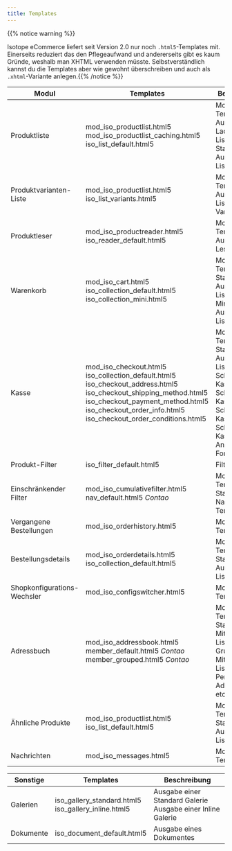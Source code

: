 ```yaml
---
title: Templates
---
```


{{% notice warning %}}<p>Isotope eCommerce liefert seit Version 2.0 nur noch <code>.html5</code>-Templates mit. Einerseits reduziert das den Pflegeaufwand und andererseits gibt es kaum Gründe, weshalb man XHTML verwenden müsste. Selbstverständlich kannst du die Templates aber wie gewohnt überschreiben und auch als <code>.xhtml</code>-Variante anlegen.{{% /notice %}}

<table>
    <thead>
        <tr>
            <th>Modul</th>
            <th>Templates</th>
            <th>Beschreibung</th>
        </tr>
    </thead>
    <tbody>
        <tr>
            <td><docrobot_route name="product-list">Produktliste</docrobot_route></td>
            <td>mod_iso_productlist.html5<br>
            mod_iso_productlist_caching.html5<br>
            iso_list_default.html5</td>
            <td>Modul Template<br>
            Ausgabe beim Laden einer Liste (Ajax)<br>
            Standard Ausgabe der Liste</td>
        </tr>
        <tr>
            <td><docrobot_route name="product-variant-list">Produktvarianten-Liste</docrobot_route></td>
            <td>mod_iso_productlist.html5<br>
            iso_list_variants.html5</td>
            <td>Modul Template<br>
            Ausgabe der Liste mit Varianten</td>
        </tr>
        <tr>
            <td><docrobot_route name="product-reader">Produktleser</docrobot_route></td>
            <td>mod_iso_productreader.html5<br>
            iso_reader_default.html5</td>
            <td>Modul Template<br>Ausgabe der Leser-Seite</td>
        </tr>
        <tr>
            <td><docrobot_route name="shopping-cart">Warenkorb</docrobot_route></td>
           	<td>mod_iso_cart.html5<br>
           	iso_collection_default.html5<br>
           	iso_collection_mini.html5</td>
            <td>Modul Template<br>
            Standard Ausgabe der Liste<br>
            Minimierte Ausgabe der Liste</td>
        </tr>
        <tr>
            <td><docrobot_route name="checkout">Kasse</docrobot_route></td>
            <td>mod_iso_checkout.html5<br>
            iso_collection_default.html5<br>
            iso_checkout_address.html5<br>
            iso_checkout_shipping_method.html5<br>
            iso_checkout_payment_method.html5<br>
            iso_checkout_order_info.html5<br>
            iso_checkout_order_conditions.html5</td>
            <td>Modul Template<br>
            Standard Ausgabe der Liste<br>
            Schritt 1 in der Kasse<br>
            Schritt 2 in der Kasse<br>
            Schritt 3 in der Kasse<br>
            Schritt 4 in der Kasse<br>
            Anpassen des Formulars</td>
        </tr>
        <tr>
            <td><docrobot_route name="product-filter">Produkt-Filter</docrobot_route></td>
            <td>iso_filter_default.html5</td>
            <td>Filter Ausgabe</td>
        </tr>
        <tr>
            <td><docrobot_route name="cumulative-filter">Einschränkender Filter</docrobot_route></td>
            <td>mod_iso_cumulativefilter.html5<br>
            nav_default.html5 <em>Contao</em></td>
            <td>Modul Template<br>
            Standard Navigations-Template</td>
        </tr>
        <tr>
            <td><docrobot_route name="order-history">Vergangene Bestellungen</docrobot_route></td>
            <td>mod_iso_orderhistory.html5</td>
            <td>Modul Template</td>
        </tr>
        <tr>
            <td><docrobot_route name="order-details">Bestellungsdetails</docrobot_route></td>
            <td>mod_iso_orderdetails.html5<br>
            iso_collection_default.html5<br>
            <td>Modul Template<br>
            Standard Ausgabe der Liste</td>
        </tr>
        <tr>
            <td><docrobot_route name="store-config-switcher">Shopkonfigurations-Wechsler</docrobot_route></td>
            <td>mod_iso_configswitcher.html5</td>
            <td>Modul Template</td>
        </tr>
        <tr>
            <td><docrobot_route name="address-book">Adressbuch</docrobot_route></td>
            <td>mod_iso_addressbook.html5<br>
            member_default.html5 <em>Contao</em><br>
            member_grouped.html5 <em>Contao</em></td>
            <td>Modul Template<br>
            Standard Mitglieder-Liste<br>
            Gruppierte Mitglieder-Liste (z.B. Personendaten, Adressdaten etc.)</td>
        </tr>
        <tr>
            <td><docrobot_route name="related-products">Ähnliche Produkte</docrobot_route></td>
            <td>mod_iso_productlist.html5<br>
            iso_list_default.html5</td>
            <td>Modul Template<br>
            Standard Ausgabe der Liste</td>
        </tr>
        <tr>
            <td><docrobot_route name="messages">Nachrichten</docrobot_route></td>
            <td>mod_iso_messages.html5</td>
            <td>Modul Template</td>
        </tr>
    </tbody>
</table>

<table>
    <thead>
        <tr>
            <th>Sonstige</th>
            <th>Templates</th>
            <th>Beschreibung</th>
        </tr>
    </thead>
    <tbody>
        <tr>
            <td>Galerien</td>
            <td>iso_gallery_standard.html5<br>
            iso_gallery_inline.html5</td>
            <td>Ausgabe einer Standard Galerie<br>
            Ausgabe einer Inline Galerie</td>
        </tr>
        <tr>
            <td>Dokumente</td>
            <td>iso_document_default.html5</td>
            <td>Ausgabe eines Dokumentes</td>
        </tr>
    </tbody>
</table>
